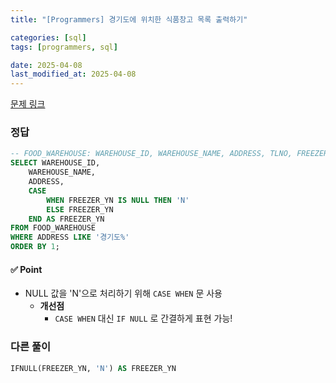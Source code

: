 ```yaml
---
title: "[Programmers] 경기도에 위치한 식품창고 목록 출력하기"

categories: [sql]
tags: [programmers, sql]

date: 2025-04-08
last_modified_at: 2025-04-08
---
```

[문제 링크](https://school.programmers.co.kr/learn/courses/30/lessons/131114)

### 정답
```sql
-- FOOD_WAREHOUSE: WAREHOUSE_ID, WAREHOUSE_NAME, ADDRESS, TLNO, FREEZER_YN
SELECT WAREHOUSE_ID,
    WAREHOUSE_NAME,
    ADDRESS,
    CASE 
        WHEN FREEZER_YN IS NULL THEN 'N'
        ELSE FREEZER_YN
    END AS FREEZER_YN
FROM FOOD_WAREHOUSE
WHERE ADDRESS LIKE '경기도%'
ORDER BY 1;
```

#### ✅ Point
- NULL 값을 'N'으로 처리하기 위해 ```CASE WHEN``` 문 사용
    - **개선점**
        - ```CASE WHEN``` 대신 ```IF NULL``` 로 간결하게 표현 가능!

### 다른 풀이
```sql
IFNULL(FREEZER_YN, 'N') AS FREEZER_YN
```